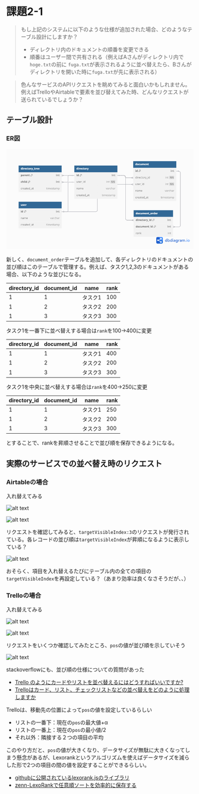 # 課題2-1

>もし上記のシステムに以下のような仕様が追加された場合、どのようなテーブル設計にしますか？
> - ディレクトリ内のドキュメントの順番を変更できる
> - 順番はユーザー間で共有される（例えばAさんがディレクトリ内で`hoge.txt`の前に `fuga.txt`が表示されるように並べ替えたら、Bさんがディレクトリを開いた時に`fuga.txt`が先に表示される）

> 色んなサービスのAPIリクエストを眺めてみると面白いかもしれません。例えばTrelloやAirtableで要素を並び替えてみた時、どんなリクエストが送られているでしょうか？

## テーブル設計

### ER図

![ER](https://github.com/kmishima16/praha/blob/feature/db_modeling_3/%E8%AA%B2%E9%A1%8C2/ER%E5%9B%B3.png)

新しく、`document_order`テーブルを追加して、各ディレクトリのドキュメントの並び順はこのテーブルで管理する。例えば、タスク1,2,3のドキュメントがある場合、以下のような並びになる。

| directory_id | document_id | name    | rank |
| ------------ | ----------- | ------- | ---- |
| 1            | 1           | タスク1 | 100  |
| 1            | 2           | タスク2 | 200  |
| 1            | 3           | タスク3 | 300  |

タスク1を一番下に並べ替えする場合は`rank`を100→400に変更

| directory_id | document_id | name    | rank |
| ------------ | ----------- | ------- | ---- |
| 1            | 1           | タスク1 | 400  |
| 1            | 2           | タスク2 | 200  |
| 1            | 3           | タスク3 | 300  |

タスク1を中央に並べ替えする場合は`rank`を400→250に変更

| directory_id | document_id | name    | rank |
| ------------ | ----------- | ------- | ---- |
| 1            | 1           | タスク1 | 250  |
| 1            | 2           | タスク2 | 200  |
| 1            | 3           | タスク3 | 300  |

とすることで、rankを昇順させることで並び順を保存できるようになる。

## 実際のサービスでの並べ替え時のリクエスト

### Airtableの場合

入れ替えてみる

![alt text]([image.png](https://github.com/kmishima16/praha/blob/feature/db_modeling_3/%E8%AA%B2%E9%A1%8C2/image.png))

![alt text]([image-1.png](https://github.com/kmishima16/praha/blob/feature/db_modeling_3/%E8%AA%B2%E9%A1%8C2/image-1.png))

リクエストを確認してみると、`targetVisibleIndex:3`のリクエストが発行されている。各レコードの並び順は`targetVisibleIndex`が昇順になるように表示している？

![alt text]([image-2.png](https://github.com/kmishima16/praha/blob/feature/db_modeling_3/%E8%AA%B2%E9%A1%8C2/image-2.png))

おそらく、項目を入れ替えるたびにテーブル内の全ての項目の`targetVisibleIndex`を再設定している？（あまり効率は良くなさそうだが、、）

### Trelloの場合

入れ替えてみる

![alt text]([image-3.png](https://github.com/kmishima16/praha/blob/feature/db_modeling_3/%E8%AA%B2%E9%A1%8C2/image-3.png))

![alt text]([image-5.png](https://github.com/kmishima16/praha/blob/feature/db_modeling_3/%E8%AA%B2%E9%A1%8C2/image-5.png))

リクエストをいくつか確認してみたところ、`pos`の値が並び順を示していそう

![alt text]([image-6.png](https://github.com/kmishima16/praha/blob/feature/db_modeling_3/%E8%AA%B2%E9%A1%8C2/image-6.png))

stackoverflowにも、並び順の仕様についての質問があった
- [Trello のようにカードやリストを並べ替えるにはどうすればいいですか?](https://stackoverflow.com/questions/60896229/how-to-rearrange-cards-and-lists-like-trello)
- [Trelloはカード、リスト、チェックリストなどの並べ替えをどのように処理しますか](https://stackoverflow.com/questions/29791543/how-does-trello-handle-rearrangement-of-cards-lists-checklists-etc)

Trelloは、移動先の位置によって`pos`の値を設定しているらしい
- リストの一番下：現在の`pos`の最大値+α
- リストの一番上：現在の`pos`の最小値/2
- それ以外：隣接する２つの項目の平均

このやり方だと、`pos`の値が大きくなり、データサイズが無駄に大きくなってしまう懸念があるが、Lexorankというアルゴリズムを使えばデータサイズを減らした形で2つの項目の間の値を設定することができるらしい。
- [githubに公開されているlexorank.jsのライブラリ](https://github.com/acadea/lexorank)
- [zenn-LexoRankで任意順ソートを効率的に保存する](https://zenn.dev/moroya/articles/001745a74c74d5)